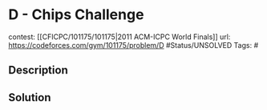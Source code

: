 # D - Chips Challenge

contest: [[CFICPC/101175/101175|2011 ACM-ICPC World Finals]]
url: https://codeforces.com/gym/101175/problem/D
#Status/UNSOLVED
Tags: #

## Description

## Solution

